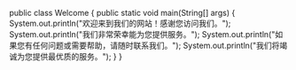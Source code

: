 public class Welcome {
  public static void main(String[] args) {
    System.out.println("欢迎来到我们的网站！感谢您访问我们。");
    System.out.println("我们非常荣幸能为您提供服务。");
    System.out.println("如果您有任何问题或需要帮助，请随时联系我们。");
    System.out.println("我们将竭诚为您提供最优质的服务。");
  }
}
